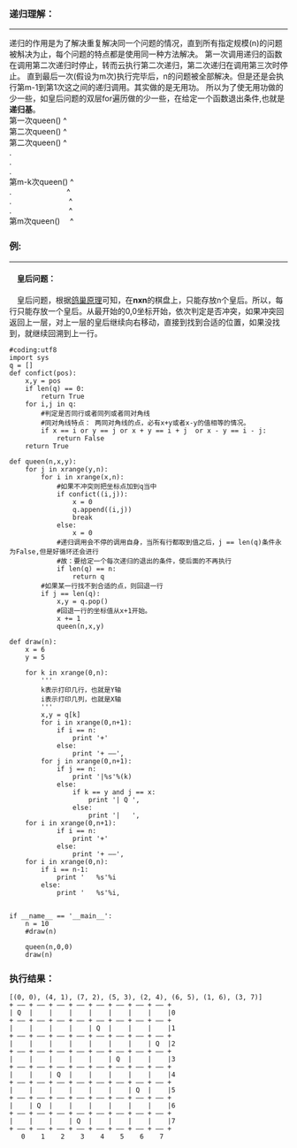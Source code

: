 ### 递归理解：
---
递归的作用是为了解决重复解决同一个问题的情况，直到所有指定规模(n)的问题被斛决为止，每个问题的特点都是使用同一种方法解决。
第一次调用递归的函数在调用第二次递归时停止，转而云执行第二次递归，第二次递归在调用第三次时停止。
直到最后一次(假设为m次)执行完毕后，n的问题被全部解决。但是还是会执行第m-1到第1次这之间的递归调用。其实做的是无用功。
所以为了使无用功做的少一些，如皇后问题的双层for遍历做的少一些，在给定一个函数退出条件,也就是**递归基**。</br>
第一次queen()   ^</br>
第二次queen()   ^</br>
第二次queen()   ^  
.  
.  
.  
第m-k次queen()  ^  
.&emsp; &emsp; &emsp;&emsp; &emsp;&emsp;  ^    
.&emsp; &emsp; &emsp; &emsp; &emsp;&emsp; ^    
.&emsp; &emsp; &emsp; &emsp; &emsp;&emsp; ^  
第m次queen()&emsp;  ^  
### 例:
---
#### &ensp;&ensp;皇后问题：
&ensp;&ensp;皇后问题，根据[鸽巢原理](https://zh.wikipedia.org/wiki/%E9%B4%BF%E5%B7%A2%E5%8E%9F%E7%90%86)可知，在**nxn**的棋盘上，只能存放n个皇后。所以，每行只能存放一个皇后。从最开始的0,0坐标开始，依次判定是否冲突，如果冲突回返回上一层，对上一层的皇后继续向右移动，直接到找到合适的位置，如果没找到，就继续回溯到上一行。
```
#coding:utf8
import sys
q = []
def confict(pos):
    x,y = pos
    if len(q) == 0:
        return True
    for i,j in q:
        #判定是否同行或者同列或者同对角线
        #同对角线特点： 两同对角线的点，必有x+y或者x-y的值相等的情况。
        if x == i or y == j or x + y == i + j  or x - y == i - j:
            return False
    return True

def queen(n,x,y):
    for j in xrange(y,n):
        for i in xrange(x,n):
            #如果不冲突则把坐标点加到q当中
            if confict((i,j)):
                x = 0
                q.append((i,j))
                break
            else:
                x = 0
            #递归调用会不停的调用自身，当所有行都取到值之后，j == len(q)条件永为False,但是好循环还会进行
            #故：要给定一个每次递归的退出的条件，使后面的不再执行
            if len(q) == n:
                return q
        #如果某一行找不到合适的点，则回退一行
        if j == len(q):
            x,y = q.pop()
            #回退一行的坐标值从x+1开始。
            x += 1
            queen(n,x,y)
            
def draw(n):
    x = 6
    y = 5

    for k in xrange(0,n):
        '''
        k表示打印几行，也就是Y轴
        i表示打印几列，也就是X轴
        '''
        x,y = q[k]
        for i in xrange(0,n+1):
            if i == n:
                print '+'
            else:
                print '+ ——',
        for j in xrange(0,n+1):
            if j == n:
                print '|%s'%(k)
            else:
                if k == y and j == x:
                    print '| Q ',
                else:
                    print '|   ',
    for i in xrange(0,n+1):
            if i == n:
                print '+'
            else:
                print '+ ——',
    for i in xrange(0,n):
        if i == n-1:
            print '   %s'%i
        else:
            print '   %s'%i,


if __name__ == '__main__':
    n = 10
    #draw(n)

    queen(n,0,0)
    draw(n)

```
### 执行结果：
```
[(0, 0), (4, 1), (7, 2), (5, 3), (2, 4), (6, 5), (1, 6), (3, 7)]
+ —— + —— + —— + —— + —— + —— + —— + —— +
| Q  |    |    |    |    |    |    |    |0
+ —— + —— + —— + —— + —— + —— + —— + —— +
|    |    |    |    | Q  |    |    |    |1
+ —— + —— + —— + —— + —— + —— + —— + —— +
|    |    |    |    |    |    |    | Q  |2
+ —— + —— + —— + —— + —— + —— + —— + —— +
|    |    |    |    |    | Q  |    |    |3
+ —— + —— + —— + —— + —— + —— + —— + —— +
|    |    | Q  |    |    |    |    |    |4
+ —— + —— + —— + —— + —— + —— + —— + —— +
|    |    |    |    |    |    | Q  |    |5
+ —— + —— + —— + —— + —— + —— + —— + —— +
|    | Q  |    |    |    |    |    |    |6
+ —— + —— + —— + —— + —— + —— + —— + —— +
|    |    |    | Q  |    |    |    |    |7
+ —— + —— + —— + —— + —— + —— + —— + —— +
   0    1    2    3    4    5    6    7
```
